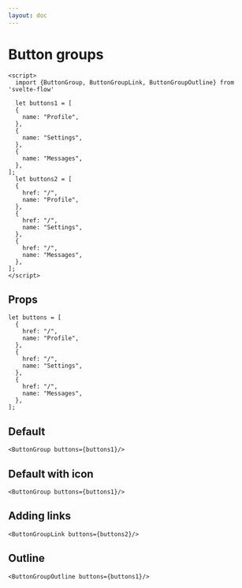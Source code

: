 ```yaml
---
layout: doc
---
```


<script>
  import {ButtonGroup, ButtonGroupLink, ButtonGroupOutline} from 'svelte-flow'
    import {UserCircleSolidIcon, AdjustmentsSolidIcon, CloudDownloadSolidIcon} from "@codewithshin/svelte-heroicons"
  let buttons1 = [
  {
    name: "Profile",
  },
  {
    name: "Settings",
  },
  {
    name: "Messages",
  },
];
  let buttons2 = [
  {
    href: "/",
    name: "Profile",
  },
  {
    href: "/",
    name: "Settings",
  },
  {
    href: "/",
    name: "Messages",
  },
];
</script>


<h1 class="text-3xl w-full mb-8 text-gray-900 dark:text-white">Button groups</h1>

```svelte
<script>
  import {ButtonGroup, ButtonGroupLink, ButtonGroupOutline} from 'svelte-flow'

  let buttons1 = [
  {
    name: "Profile",
  },
  {
    name: "Settings",
  },
  {
    name: "Messages",
  },
];
  let buttons2 = [
  {
    href: "/",
    name: "Profile",
  },
  {
    href: "/",
    name: "Settings",
  },
  {
    href: "/",
    name: "Messages",
  },
];
</script>
```

<h2 class="text-2xl w-full text-gray-900 dark:text-white">Props</h2>

```svelte
let buttons = [
  {
    href: "/",
    name: "Profile",
  },
  {
    href: "/",
    name: "Settings",
  },
  {
    href: "/",
    name: "Messages",
  },
];
```

<h2 class="text-2xl w-full text-gray-900 dark:text-white">Default</h2>

<div
  class="container flex flex-wrap justify-evenly rounded-xl my-4 mx-auto bg-gradient-to-r bg-white dark:bg-gray-900 border border-gray-200 dark:border-gray-700 p-2 sm:p-6">
<ButtonGroup buttons={buttons1}/>
</div>


```svelte
<ButtonGroup buttons={buttons1}/>
```

<h2 class="text-2xl w-full text-gray-900 dark:text-white">Default with icon</h2>

<div
  class="container flex flex-wrap justify-evenly rounded-xl my-4 mx-auto bg-gradient-to-r bg-white dark:bg-gray-900 border border-gray-200 dark:border-gray-700 p-2 sm:p-6">
<ButtonGroup buttons={buttons1}/>
</div>


```svelte
<ButtonGroup buttons={buttons1}/>
```

<h2 class="text-2xl w-full dark:text-white mt-8">Adding links</h2>

<div
  class="container flex flex-wrap justify-evenly rounded-xl my-4 mx-auto bg-gradient-to-r bg-white dark:bg-gray-900 border border-gray-200 dark:border-gray-700 p-2 sm:p-6">
<ButtonGroupLink buttons={buttons2}/>
</div>

```svelte
<ButtonGroupLink buttons={buttons2}/>
```

<h2 class="text-2xl w-full dark:text-white mt-8">Outline</h2>

<div
  class="container flex flex-wrap justify-evenly rounded-xl my-4 mx-auto bg-gradient-to-r bg-white dark:bg-gray-900 border border-gray-200 dark:border-gray-700 p-2 sm:p-6">
<ButtonGroupOutline buttons={buttons1}/>
</div>

```svelte
<ButtonGroupOutline buttons={buttons1}/>
```